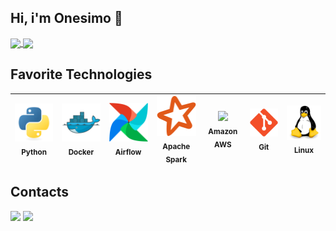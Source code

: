 ## Hi, i'm Onesimo 👋

<a href="https://github.com/anuraghazra/github-readme-stats">
  <img height=160 align="center" src="https://github-readme-stats.vercel.app/api?username=briito&theme=transparent&show_icons=true&card_width=180" />
</a>

<a href="https://github.com/anuraghazra/convoychat">
   <img height=160 align="center" src="https://github-readme-stats.vercel.app/api/top-langs/?username=briito&layout=compact&theme=transparent&card_width=300" />
</a>

## Favorite Technologies

|<img src="https://raw.githubusercontent.com/devicons/devicon/master/icons/python/python-original.svg" width=100><br><sub>Python</sub>|<img src="https://raw.githubusercontent.com/devicons/devicon/master/icons/docker/docker-original.svg" width=100><br><sub>Docker</sub>|<img src="https://raw.githubusercontent.com/devicons/devicon/master/icons/apacheairflow/apacheairflow-original.svg" width=100><br><sub>Airflow</sub>|<img src="https://raw.githubusercontent.com/devicons/devicon/master/icons/apachespark/apachespark-original.svg" width=100><br><sub>Apache Spark</sub>|<img src="https://skillicons.dev/icons?i=aws" width=100><br><sub>Amazon AWS</sub>|<img src="https://raw.githubusercontent.com/devicons/devicon/master/icons/git/git-original.svg" width=100><br><sub>Git</sub>|<img src="https://raw.githubusercontent.com/devicons/devicon/master/icons/linux/linux-original.svg" width=100><br><sub>Linux</sub>
| :---: | :---: | :---: |  :---: |  :---: |  :---: | :---: |

## Contacts

<div>
 <a href = "https://mail.google.com/mail/u/0/#inbox"><img src="https://img.shields.io/badge/-Gmail-%23333?style=for-the-badge&logo=gmail&logoColor='white'&target='_blank'"></a>
  <a href="https://www.linkedin.com/in/onsbrito" target="_blank"><img src="https://img.shields.io/badge/-LinkedIn-%230077B5?style=for-the-badge&logo=linkedin&logoColor="white" target="_blank"></a> 

</div>


